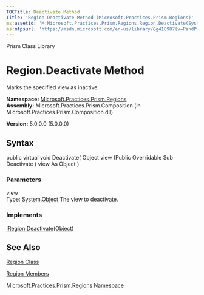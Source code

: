 ```yaml
---
TOCTitle: Deactivate Method
Title: 'Region.Deactivate Method (Microsoft.Practices.Prism.Regions)'
ms:assetid: 'M:Microsoft.Practices.Prism.Regions.Region.Deactivate(System.Object)'
ms:mtpsurl: 'https://msdn.microsoft.com/en-us/library/Gg418987(v=PandP.50)'
---
```


Prism Class Library

Region.Deactivate Method
============================

Marks the specified view as inactive.

**Namespace:** [Microsoft.Practices.Prism.Regions](https://msdn.microsoft.com/n:microsoft.practices.prism.regions)
**Assembly:** Microsoft.Practices.Prism.Composition (in Microsoft.Practices.Prism.Composition.dll)

**Version:** 5.0.0.0 (5.0.0.0)

## Syntax


<span id="syntaxToggle"></span>public virtual void Deactivate( Object view )Public Overridable Sub Deactivate ( view As Object )

### Parameters

view  
Type: [System.Object](http://msdn2.microsoft.com/en-us/library/e5kfa45b)
The view to deactivate.

### Implements

[IRegion.Deactivate(Object)](https://msdn.microsoft.com/m:microsoft.practices.prism.regions.iregion.deactivate(system.object))

See Also
--------


[Region Class](https://msdn.microsoft.com/t:microsoft.practices.prism.regions.region)

[Region Members](https://msdn.microsoft.com/allmembers.t:microsoft.practices.prism.regions.region)

[Microsoft.Practices.Prism.Regions Namespace](https://msdn.microsoft.com/n:microsoft.practices.prism.regions)
